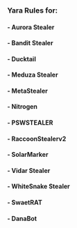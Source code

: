 ### Yara Rules for: 


#### - Aurora Stealer
#### - Bandit Stealer
#### - Ducktail
#### - Meduza Stealer
#### - MetaStealer
#### - Nitrogen
#### - PSWSTEALER
#### - RaccoonStealerv2
#### - SolarMarker
#### - Vidar Stealer
#### - WhiteSnake Stealer
#### - SwaetRAT
#### - DanaBot
